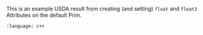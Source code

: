 This is an example USDA result from creating (and setting) `float` and `float3` Attributes on the default Prim.
``` {literalinclude} usda.usda
:language: c++
``` 